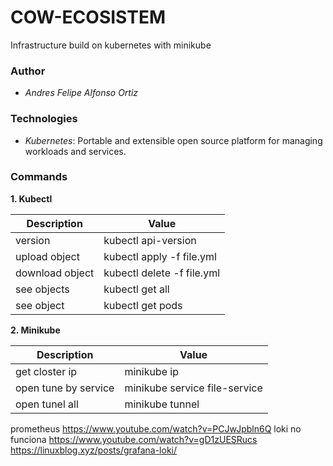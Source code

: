 # COW-ECOSISTEM

Infrastructure build on kubernetes with minikube

### Author
  - *Andres Felipe Alfonso Ortiz*

### Technologies
  - *Kubernetes*: Portable and extensible open source platform for managing workloads and services.

### Commands
__1. Kubectl__

| Description     | Value                      |
|-----------------|----------------------------|
| version         | kubectl api-version        |
| upload object   | kubectl apply -f file.yml  |
| download object | kubectl delete -f file.yml |
| see objects     | kubectl get all            |
| see object      | kubectl get pods           |

__2. Minikube__

| Description          | Value                         |
|----------------------|-------------------------------|
| get closter ip       | minikube ip                   |
| open tune by service | minikube service file-service |
| open tunel all       | minikube tunnel               |


prometheus
https://www.youtube.com/watch?v=PCJwJpbln6Q
loki no funciona
https://www.youtube.com/watch?v=gD1zUESRucs
https://linuxblog.xyz/posts/grafana-loki/